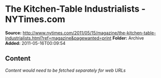 # The Kitchen-Table Industrialists - NYTimes.com

**Source:** http://www.nytimes.com/2011/05/15/magazine/the-kitchen-table-industrialists.html?ref=magazine&pagewanted=print
**Folder:** Archive
**Added:** 2011-05-16T00:09:54




## Content
*Content would need to be fetched separately for web URLs*
